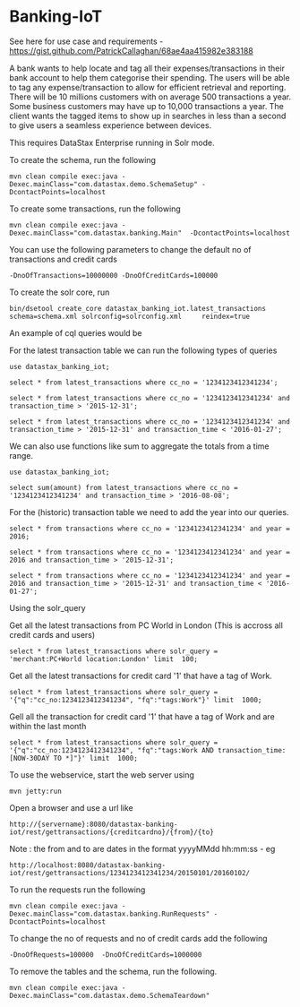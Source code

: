 Banking-IoT
========================
See here for use case and requirements - https://gist.github.com/PatrickCallaghan/68ae4aa415982e383188

A bank wants to help locate and tag all their expenses/transactions in their bank account to help them categorise their spending. The users will be able to tag any expense/transaction to allow for efficient retrieval and reporting. There will be 10 millions customers with on average 500 transactions a year. Some business customers may have up to 10,000 transactions a year. The client wants the tagged items to show up in searches in less than a second to give users a seamless experience between devices.

This requires DataStax Enterprise running in Solr mode.

To create the schema, run the following

	mvn clean compile exec:java -Dexec.mainClass="com.datastax.demo.SchemaSetup" -DcontactPoints=localhost
	
To create some transactions, run the following 
	
	mvn clean compile exec:java -Dexec.mainClass="com.datastax.banking.Main"  -DcontactPoints=localhost

You can use the following parameters to change the default no of transactions and credit cards 
	
	-DnoOfTransactions=10000000 -DnoOfCreditCards=100000
	
To create the solr core, run 

	bin/dsetool create_core datastax_banking_iot.latest_transactions schema=schema.xml solrconfig=solrconfig.xml	 reindex=true 

An example of cql queries would be

For the latest transaction table we can run the following types of queries
```
use datastax_banking_iot;

select * from latest_transactions where cc_no = '1234123412341234';

select * from latest_transactions where cc_no = '1234123412341234' and transaction_time > '2015-12-31';

select * from latest_transactions where cc_no = '1234123412341234' and transaction_time > '2015-12-31' and transaction_time < '2016-01-27';
```

We can also use functions like sum to aggregate the totals from a time range. 

```
use datastax_banking_iot;

select sum(amount) from latest_transactions where cc_no = '1234123412341234' and transaction_time > '2016-08-08';
```

For the (historic) transaction table we need to add the year into our queries.

```
select * from transactions where cc_no = '1234123412341234' and year = 2016;

select * from transactions where cc_no = '1234123412341234' and year = 2016 and transaction_time > '2015-12-31';

select * from transactions where cc_no = '1234123412341234' and year = 2016 and transaction_time > '2015-12-31' and transaction_time < '2016-01-27';
```
Using the solr_query

Get all the latest transactions from PC World in London (This is accross all credit cards and users)
```
select * from latest_transactions where solr_query = 'merchant:PC+World location:London' limit  100;
```
Get all the latest transactions for credit card '1' that have a tag of Work. 
```
select * from latest_transactions where solr_query = '{"q":"cc_no:1234123412341234", "fq":"tags:Work"}' limit  1000;
```
Gell all the transaction for credit card '1' that have a tag of Work and are within the last month
```
select * from latest_transactions where solr_query = '{"q":"cc_no:1234123412341234", "fq":"tags:Work AND transaction_time:[NOW-30DAY TO *]"}' limit  1000;
```
To use the webservice, start the web server using 
```
mvn jetty:run
```
Open a browser and use a url like 
```
http://{servername}:8080/datastax-banking-iot/rest/gettransactions/{creditcardno}/{from}/{to}
```
Note : the from and to are dates in the format yyyyMMdd hh:mm:ss - eg 
```
http://localhost:8080/datastax-banking-iot/rest/gettransactions/1234123412341234/20150101/20160102/
```

To run the requests run the following 
	
	mvn clean compile exec:java -Dexec.mainClass="com.datastax.banking.RunRequests" -DcontactPoints=localhost

To change the no of requests and no of credit cards add the following 

	-DnoOfRequests=100000  -DnoOfCreditCards=1000000
	
To remove the tables and the schema, run the following.

    mvn clean compile exec:java -Dexec.mainClass="com.datastax.demo.SchemaTeardown"
    
    
